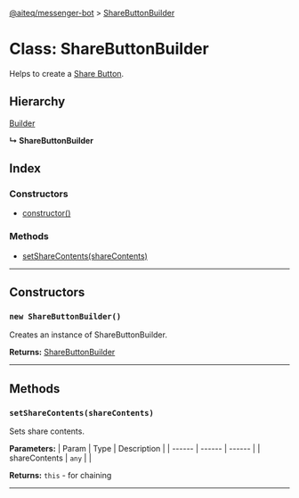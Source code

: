 [@aiteq/messenger-bot](../README.md) > [ShareButtonBuilder](../classes/sharebuttonbuilder.md)

# Class: ShareButtonBuilder

Helps to create a [Share Button](https://developers.facebook.com/docs/messenger-platform/send-api-reference/share-button).

## Hierarchy

[Builder](builder.md)

**↳ ShareButtonBuilder**

## Index

### Constructors

* [constructor()](sharebuttonbuilder.md#constructor)

### Methods

* [setShareContents(shareContents)](sharebuttonbuilder.md#setsharecontents)

---

## Constructors

<a id="constructor"></a>
### `new ShareButtonBuilder()`

Creates an instance of ShareButtonBuilder.

**Returns:** [ShareButtonBuilder](sharebuttonbuilder.md)

---

## Methods

<a id="setsharecontents"></a>
###  `setShareContents(shareContents)`

Sets share contents.

**Parameters:**
| Param | Type | Description |
| ------ | ------ | ------ |
| shareContents | `any`   |  |

**Returns:** `this` - for chaining
___
